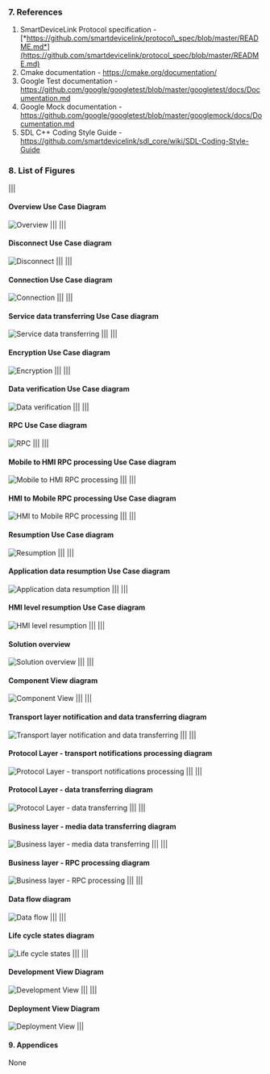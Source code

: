 ### 7.  References

1. SmartDeviceLink Protocol specification - [*https://github.com/smartdevicelink/protocol\_spec/blob/master/README.md*](https://github.com/smartdevicelink/protocol_spec/blob/master/README.md)
2. Cmake documentation - <https://cmake.org/documentation/>
3. Google Test documentation - <https://github.com/google/googletest/blob/master/googletest/docs/Documentation.md>
4. Google Mock documentation - <https://github.com/google/googletest/blob/master/googlemock/docs/Documentation.md>
5. SDL C++ Coding Style Guide - <https://github.com/smartdevicelink/sdl_core/wiki/SDL-Coding-Style-Guide> 

### 8.  List of Figures

|||
#### Overview Use Case Diagram
![Overview](../case-background/assets/image2.png)
|||
|||
#### Disconnect Use Case diagram
![Disconnect](../case-background/assets/image3.png)
|||
|||
#### Connection Use Case diagram
![Connection](../case-background/assets/image4.png)
|||
|||
#### Service data transferring Use Case diagram
![Service data transferring](../case-background/assets/image5.png)
|||
|||
#### Encryption Use Case diagram
![Encryption](../case-background/assets/image6.png)
|||
|||
#### Data verification Use Case diagram
![Data verification](../case-background/assets/image7.png)
|||
|||
#### RPC Use Case diagram
![RPC](../case-background/assets/image8.png)
|||
|||
#### Mobile to HMI RPC processing Use Case diagram
![Mobile to HMI RPC processing](../case-background/assets/image9.png)
|||
|||
#### HMI to Mobile RPC processing Use Case diagram
![HMI to Mobile RPC processing](../case-background/assets/image10.png)
|||
|||
#### Resumption Use Case diagram
![Resumption](../case-background/assets/image11.png)
|||
|||
#### Application data resumption Use Case diagram
![Application data resumption](../case-background/assets/image12.png)
|||
|||
#### HMI level resumption Use Case diagram
![HMI level resumption](../case-background/assets/image13.png)
|||
|||
#### Solution overview
![Solution overview](../case-background/assets/image14.png)
|||
|||
#### Component View diagram
![Component View](../components-view/assets/image15.png)
|||
|||
#### Transport layer notification and data transferring diagram 
![Transport layer notification and data transferring](../component-interaction-view/assets/image16.png)
|||
|||
#### Protocol Layer - transport notifications processing diagram
![Protocol Layer - transport notifications processing](../component-interaction-view/assets/image17.png)
|||
|||
#### Protocol Layer - data transferring diagram
![Protocol Layer - data transferring](../component-interaction-view/assets/image18.png)
|||
|||
#### Business layer - media data transferring diagram
![Business layer - media data transferring](../component-interaction-view/assets/image19.png)
|||
|||
#### Business layer - RPC processing diagram
![Business layer - RPC processing](../component-interaction-view/assets/image20.png)
|||
|||
#### Data flow diagram
![Data flow](../data-view/assets/image21.png)
|||
|||
#### Life cycle states diagram
![Life cycle states](../process-state-view/assets/image22.png)
|||
|||
#### Development View Diagram
![Development View](../development-view/assets/image23.png)
|||
|||
#### Deployment View Diagram
![Deployment View](../deployment-view/assets/image24.png)
|||

#### 9.  Appendices

None
